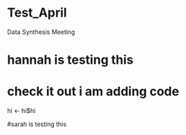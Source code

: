 # Test_April
Data Synthesis Meeting

# hannah is testing this
# check it out i am adding code
hi <- hi$hi

#sarah is testing this
